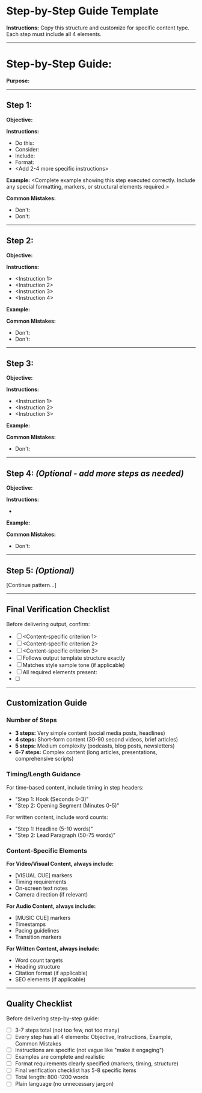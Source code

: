 # Step-by-Step Guide Template

**Instructions:** Copy this structure and customize for specific content type. Each step must include all 4 elements.

---

# Step-by-Step Guide: <Content Type>

**Purpose:** <One sentence describing what this guide generates and why it exists>

---

## Step 1: <Action Name>
**Objective:** <What this step achieves>

**Instructions:**
- Do this: <Specific action>
- Consider: <Important factor>
- Include: <Required element>
- Format: <How to structure this part>
- <Add 2-4 more specific instructions>

**Example:**
<Complete example showing this step executed correctly. Include any special formatting, markers, or structural elements required.>

**Common Mistakes:**
- Don't: <Specific mistake to avoid>
- Don't: <Another mistake to avoid>

---

## Step 2: <Action Name>
**Objective:** <What this step achieves>

**Instructions:**
- <Instruction 1>
- <Instruction 2>
- <Instruction 3>
- <Instruction 4>

**Example:**
<Complete example>

**Common Mistakes:**
- Don't: <Mistake>
- Don't: <Mistake>

---

## Step 3: <Action Name>
**Objective:** <What this step achieves>

**Instructions:**
- <Instruction 1>
- <Instruction 2>
- <Instruction 3>

**Example:**
<Complete example>

**Common Mistakes:**
- Don't: <Mistake>

---

## Step 4: <Action Name> *(Optional - add more steps as needed)*
**Objective:** <What this step achieves>

**Instructions:**
- <Instructions>

**Example:**
<Complete example>

**Common Mistakes:**
- Don't: <Mistake>

---

## Step 5: <Action Name> *(Optional)*
[Continue pattern...]

---

## Final Verification Checklist

Before delivering output, confirm:
- [ ] <Content-specific criterion 1>
- [ ] <Content-specific criterion 2>
- [ ] <Content-specific criterion 3>
- [ ] Follows output template structure exactly
- [ ] Matches style sample tone (if applicable)
- [ ] All required elements present: <list specific elements>
- [ ] <Additional criteria based on content type>

---

## Customization Guide

### Number of Steps
- **3 steps:** Very simple content (social media posts, headlines)
- **4 steps:** Short-form content (30-90 second videos, brief articles)
- **5 steps:** Medium complexity (podcasts, blog posts, newsletters)
- **6-7 steps:** Complex content (long articles, presentations, comprehensive scripts)

### Timing/Length Guidance
For time-based content, include timing in step headers:
- "Step 1: Hook (Seconds 0-3)"
- "Step 2: Opening Segment (Minutes 0-5)"

For written content, include word counts:
- "Step 1: Headline (5-10 words)"
- "Step 2: Lead Paragraph (50-75 words)"

### Content-Specific Elements

**For Video/Visual Content, always include:**
- [VISUAL CUE] markers
- Timing requirements
- On-screen text notes
- Camera direction (if relevant)

**For Audio Content, always include:**
- [MUSIC CUE] markers
- Timestamps
- Pacing guidelines
- Transition markers

**For Written Content, always include:**
- Word count targets
- Heading structure
- Citation format (if applicable)
- SEO elements (if applicable)

---

## Quality Checklist

Before delivering step-by-step guide:
- [ ] 3-7 steps total (not too few, not too many)
- [ ] Every step has all 4 elements: Objective, Instructions, Example, Common Mistakes
- [ ] Instructions are specific (not vague like "make it engaging")
- [ ] Examples are complete and realistic
- [ ] Format requirements clearly specified (markers, timing, structure)
- [ ] Final verification checklist has 5-8 specific items
- [ ] Total length: 800-1200 words
- [ ] Plain language (no unnecessary jargon)
